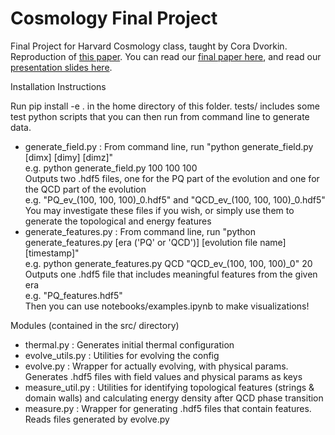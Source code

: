 # Cosmology Final Project

Final Project for Harvard Cosmology class, taught by Cora Dvorkin. Reproduction of [this paper](https://arxiv.org/abs/1906.00967). You can read our [final paper here](axion_cosmo.pdf), and read our [presentation slides here](presentation/axion_cosmo.pdf).

Installation Instructions

Run pip install -e .
in the home directory of this folder. tests/ includes some test python scripts that you can then run from command line to generate data. 
 - generate_field.py     : From command line, run "python generate_field.py [dimx] [dimy] [dimz]" <br>
                           e.g. python generate_field.py 100 100 100 <br>
                           Outputs two .hdf5 files, one for the PQ part of the evolution and one for the QCD part of the evolution <br>
                           e.g. "PQ_ev_(100, 100, 100)\_0.hdf5" and "QCD_ev_(100, 100, 100)\_0.hdf5" <br>
                           You may investigate these files if you wish, or simply use them to generate the topological and energy features <br>
 - generate_features.py  : From command line, run "python generate_features.py [era ('PQ' or 'QCD')] [evolution file name] [timestamp]" <br>
                           e.g. python generate_features.py QCD "QCD_ev_(100, 100, 100)_0" 20 <br>
                           Outputs one .hdf5 file that includes meaningful features from the given era <br>
                           e.g. "PQ_features.hdf5" <br>
                           Then you can use notebooks/examples.ipynb to make visualizations! <br>

Modules (contained in the src/ directory)
 - thermal.py       : Generates initial thermal configuration
 - evolve_utils.py  : Utilities for evolving the config 
 - evolve.py        : Wrapper for actually evolving, with physical params. Generates .hdf5 files with field values and physical params as keys
 - measure_util.py  : Utilities for identifying topological features (strings & domain walls) and calculating energy density after QCD phase transition
 - measure.py       : Wrapper for generating .hdf5 files that contain features. Reads files generated by evolve.py
 
 
 
